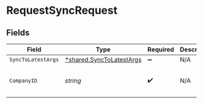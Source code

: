 # RequestSyncRequest


## Fields

| Field                                                               | Type                                                                | Required                                                            | Description                                                         | Example                                                             |
| ------------------------------------------------------------------- | ------------------------------------------------------------------- | ------------------------------------------------------------------- | ------------------------------------------------------------------- | ------------------------------------------------------------------- |
| `SyncToLatestArgs`                                                  | [*shared.SyncToLatestArgs](../../models/shared/synctolatestargs.md) | :heavy_minus_sign:                                                  | N/A                                                                 |                                                                     |
| `CompanyID`                                                         | *string*                                                            | :heavy_check_mark:                                                  | N/A                                                                 | 8a210b68-6988-11ed-a1eb-0242ac120002                                |